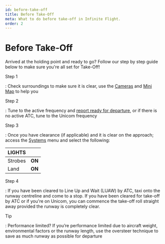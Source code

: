 ```yaml
---
id: before-take-off
title: Before Take-Off
meta: What to do before take-off in Infinite Flight.
order: 2
---
```


# Before Take-Off



Arrived at the holding point and ready to go? Follow our step by step guide below to make sure you're all set for Take-Off!



Step 1

: Check surroundings to make sure it is clear, use the [Cameras](/guide/getting-started/pilot-user-interface/cameras#camera) and [Mini Map](/guide/getting-started/pilot-user-interface/flight-planning#mini-map) to help you



Step 2

: Tune to the active frequency and [report ready for departure](/guide/getting-started/pilot-user-interface/communication#communication), or if there is no active ATC, tune to the Unicom frequency

  

Step 3

: Once you have clearance (if applicable) and it is clear on the approach; access the [Systems](/guide/getting-started/pilot-user-interface/systems#systems) menu and select the following:

 

| LIGHTS  |        |
| ------- | ------ |
| Strobes | **ON** |
| Land    | **ON** |

 

Step 4

: If you have been cleared to Line Up and Wait (LUAW) by ATC, taxi onto the runway centreline and come to a stop. If you have been cleared for take-off by ATC or if you're on Unicom, you can commence the take-off roll straight away provided the runway is completely clear.

 

Tip

:   Performance limited? If you’re performance limited due to aircraft weight, environmental factors or the runway length, use the oversteer technique to save as much runway as possible for departure